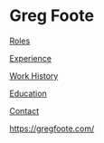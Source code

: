 <h1>Greg Foote</h1>

<p><a href="/roles">Roles</a></p>
<p><a href="/experience">Experience</a></p>
<p><a href="/history">Work History</a></p>
<p><a href="/education">Education</a></p>
<p><a href="/contact">Contact</a></p>

https://gregfoote.com/

<!--
### Hi there 👋

**gregfoote/gregfoote** is a ✨ _special_ ✨ repository because its `README.md` (this file) appears on your GitHub profile.

Here are some ideas to get you started:

- 🔭 I’m currently working on ...
- 🌱 I’m currently learning ...
- 👯 I’m looking to collaborate on ...
- 🤔 I’m looking for help with ...
- 💬 Ask me about ...
- 📫 How to reach me: ...
- 😄 Pronouns: ...
- ⚡ Fun fact: ...
-->

